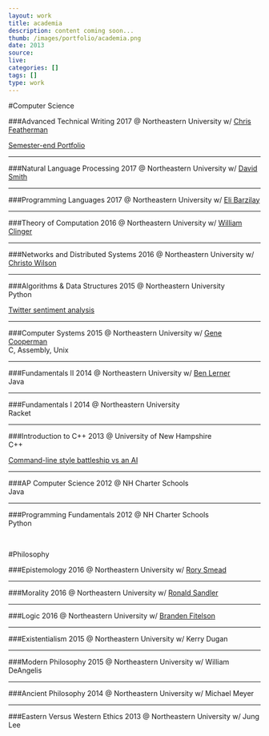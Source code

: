 ```yaml
---
layout: work
title: academia
description: content coming soon...
thumb: /images/portfolio/academia.png
date: 2013
source:
live:
categories: []
tags: []
type: work
---
```



#Computer Science

###Advanced Technical Writing
2017 @ Northeastern University w/ [Chris Featherman](https://www.northeastern.edu/cssh/faculty/christopher-featherman)<br>

[Semester-end Portfolio](/portfolio/writing/)

---

###Natural Language Processing
2017 @ Northeastern University w/ [David Smith](http://www.ccis.northeastern.edu/people/david-smith/)<br>

---

###Programming Languages
2017 @ Northeastern University w/ [Eli Barzilay](http://www.ccis.northeastern.edu/people/eli-barzilay/)<br>

---

###Theory of Computation
2016 @ Northeastern University w/ [William Clinger](http://www.ccis.northeastern.edu/people/william-d-clinger/)<br>

---

###Networks and Distributed Systems
2016 @ Northeastern University w/ [Christo Wilson](http://www.ccs.neu.edu/home/cbw/)<br>

---

###Algorithms & Data Structures
2015 @ Northeastern University<br>
Python

[Twitter sentiment analysis](https://github.com/John4/twitter-sentiment-analysis)

---

###Computer Systems
2015 @ Northeastern University w/ [Gene Cooperman](http://www.ccis.northeastern.edu/people/gene-cooperman/)<br>
C, Assembly, Unix

---

###Fundamentals II
2014 @ Northeastern University w/ [Ben Lerner](http://www.ccs.neu.edu/home/blerner/)<br>
Java

---

###Fundamentals I
2014 @ Northeastern University<br>
Racket

---

###Introduction to C++
2013 @ University of New Hampshire<br>
C++

[Command-line style battleship vs an AI](https://gist.github.com/John4/0b01928877477469fcdb)

---

###AP Computer Science
2012 @ NH Charter Schools<br>
Java

---

###Programming Fundamentals
2012 @ NH Charter Schools<br>
Python


<br>

#Philosophy

###Epistemology
2016 @ Northeastern University w/ [Rory Smead](https://www.northeastern.edu/cssh/faculty/rory-smead)<br>

---

###Morality
2016 @ Northeastern University w/ [Ronald Sandler](http://www.northeastern.edu/ethics/people/ronald-sandler/)<br>

---

###Logic
2016 @ Northeastern University w/ [Branden Fitelson](http://fitelson.org)<br>

---

###Existentialism
2015 @ Northeastern University w/ Kerry Dugan<br>

---

###Modern Philosophy
2015 @ Northeastern University w/ William DeAngelis<br>

---

###Ancient Philosophy
2014 @ Northeastern University w/ Michael Meyer<br>

---

###Eastern Versus Western Ethics
2013 @ Northeastern University w/ Jung Lee<br>


